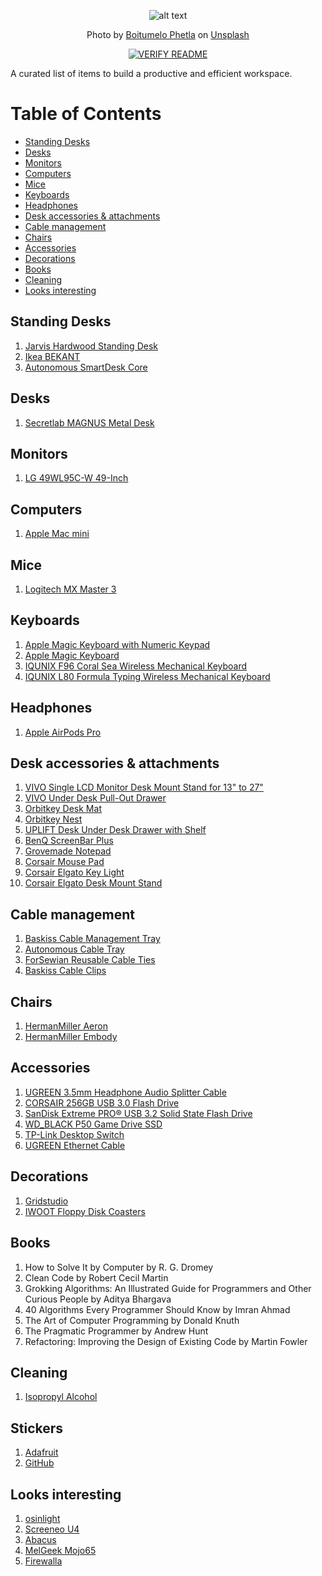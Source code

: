<!-- Fatti fatti tuoi -->

<div align="center">

![alt text](https://images.unsplash.com/photo-1610576660982-9eab5683cb42?ixid=MnwxMjA3fDB8MHxwaG90by1wYWdlfHx8fGVufDB8fHx8&ixlib=rb-1.2.1&auto=format&fit=crop&w=1661&q=80)

Photo by <a href="https://unsplash.com/@writecodenow">Boitumelo Phetla</a> on <a href="https://unsplash.com/">Unsplash</a>

[![VERIFY README](https://github.com/lifeparticle/Desk-Setups-for-Programmers/actions/workflows/link.yml/badge.svg)](https://github.com/lifeparticle/Desk-Setups-for-Programmers/actions/workflows/link.yml)
</div>

A curated list of items to build a productive and efficient workspace.

Table of Contents
=================

* [Standing Desks](#standing-desks)
* [Desks](#desks)
* [Monitors](#monitors)
* [Computers](#computers)
* [Mice](#mice)
* [Keyboards](#keyboards)
* [Headphones](#headphones)
* [Desk accessories &amp; attachments](#desk-accessories--attachments)
* [Cable management](#cable-management)
* [Chairs](#chairs)
* [Accessories](#accessories)
* [Decorations](#decorations)
* [Books](#books)
* [Cleaning](#cleaning)
* [Looks interesting](#looks-interesting)

## Standing Desks
1. [Jarvis Hardwood Standing Desk](https://www.fully.com/en-eu/standing-desks/jarvis-hardwood-standing-desk-eu.html)
2. [Ikea BEKANT](https://www.ikea.com/au/en/p/bekant-desk-sit-stand-white-s09222577/)
3. [Autonomous SmartDesk Core](https://www.autonomous.ai/?quickview=smartdesk-2-home&category=standing-desks)

## Desks
1. [Secretlab MAGNUS Metal Desk](https://secretlab.co/products/magnus-metal-desk)

## Monitors
1. [LG 49WL95C-W 49-Inch](https://www.lg.com/us/monitors/lg-49WL95C-W-ultrawide-monitor)

## Computers
1. [Apple Mac mini](https://www.apple.com/au/mac-mini/)

## Mice
1. [Logitech MX Master 3](https://www.logitech.com/en-au/products/mice/mx-master-3.html)

## Keyboards
1. [Apple Magic Keyboard with Numeric Keypad](https://www.apple.com/au/shop/product/MQ052ZA/A/magic-keyboard-with-numeric-keypad-us-english-silver)
2. [Apple Magic Keyboard](https://www.apple.com/au/shop/product/MLA22ZA/A/magic-keyboard-us-english)
3. [IQUNIX F96 Coral Sea Wireless Mechanical Keyboard](https://iqunix.store/collections/iqunix-mechanical-keyboards/products/f96-coral-sea-wireless-mechanical-keyboard)
4. [IQUNIX L80 Formula Typing Wireless Mechanical Keyboard](https://iqunix.store/collections/iqunix-mechanical-keyboards/products/iqunix-l80-formula-typing-wireless-mechanical-keyboard)

## Headphones
1. [Apple AirPods Pro](https://www.apple.com/au/shop/product/MWP22ZA/A/airpods-pro)

## Desk accessories & attachments
1. [VIVO Single LCD Monitor Desk Mount Stand for 13" to 27"](https://vivo-us.com/collections/home-office-products/products/stand-v001)
2. [VIVO Under Desk Pull-Out Drawer](https://vivo-us.com/products/desk-ac03l-b?_pos=5&_sid=dc7a53bf7&_ss)
3. [Orbitkey Desk Mat](https://www.orbitkey.com.au/collections/orbitkey-desk-mat/products/orbitkey-desk-mat?variant=32925546446902)
4. [Orbitkey Nest](https://www.orbitkey.com.au/collections/orbitkey-nest/products/orbitkey-nest?variant=32544928366646)
5. [UPLIFT Desk Under Desk Drawer with Shelf](https://www.upliftdesk.com/locking-under-desk-drawer-with-shelf-by-uplift-desk/)
6. [BenQ ScreenBar Plus](https://www.benq.com/en-au/lamps/computer-desklamp/screenbar-plus.html)
7. [Grovemade Notepad](https://grovemade.com/product/notepad/?initial=673)
8. [Corsair Mouse Pad](https://www.amazon.com.au/CORSAIR-MM100-High-Performance-Optimized-Designed/dp/B01MS4C5WX)
9. [Corsair Elgato Key Light](https://www.elgato.com/en/key-light)
10. [Corsair Elgato Desk Mount Stand](https://www.elgato.com/en/master-mount)

## Cable management
1. [Baskiss Cable Management Tray](https://www.amazon.com.au/gp/product/B085NSLX4C)
2. [Autonomous Cable Tray](https://www.autonomous.ai/?quickview=cable-tray&category=office-accessories)
3. [ForSewian Reusable Cable Ties](https://www.amazon.com.au/gp/product/B096MDV7WQ/)
4. [Baskiss Cable Clips](https://www.amazon.com.au/gp/product/B07BQ2MWT3/)

## Chairs
1. [HermanMiller Aeron](https://www.hermanmiller.com/en_au/products/seating/office-chairs/aeron-chairs/)
2. [HermanMiller Embody](https://www.hermanmiller.com/en_au/products/seating/office-chairs/embody-chairs/)

## Accessories
1. [UGREEN 3.5mm Headphone Audio Splitter Cable](https://www.ugreen.com/products/3-5mm-headphone-splitter)
2. [CORSAIR 256GB USB 3.0 Flash Drive](https://www.amazon.com.au/Corsair-Flash-Survivor-Stealth-256GB/dp/B00YHL1RJG)
3. [SanDisk Extreme PRO® USB 3.2 Solid State Flash Drive](https://shop.westerndigital.com/en-au/products/usb-flash-drives/sandisk-extreme-pro-usb-3-2#SDCZ880-128G-G46)
4. [WD_BLACK P50 Game Drive SSD](https://shop.westerndigital.com/en-au/products/portable-drives/wd-black-p50-game-drive-usb-3-2-ssd#WDBA3S0040BBK-WESN)
5. [TP-Link Desktop Switch](https://www.tp-link.com/au/business-networking/unmanaged-switch/tl-sg105/)
6. [UGREEN Ethernet Cable](https://www.amazon.com.au/UGREEN-Ethernet-Shielded-Gigabit-600Mhz/dp/B00QV1F1C4)

## Decorations
1. [Gridstudio](https://gridstudio.cc/)
2. [IWOOT Floppy Disk Coasters](https://www.iwantoneofthose.com/home-accessories/floppy-disk-coaster-set/11979404.html)

## Books
1. How to Solve It by Computer by R. G. Dromey
2. Clean Code by Robert Cecil Martin
3. Grokking Algorithms: An Illustrated Guide for Programmers and Other Curious People by Aditya Bhargava
4. 40 Algorithms Every Programmer Should Know by Imran Ahmad 
5. The Art of Computer Programming by Donald Knuth
6. The Pragmatic Programmer by Andrew Hunt
7. Refactoring: Improving the Design of Existing Code by Martin Fowler

## Cleaning

1. [Isopropyl Alcohol](https://www.jaycar.com.au/isopropyl-alcohol-99-8-spray-250ml/p/NA1066)

## Stickers

1. [Adafruit](https://www.adafruit.com/?q=stickers&sort=BestMatch)
2. [GitHub](https://thegithubshop.com/collections/stickers)

## Looks interesting
1. [osinlight](https://osinlight.com/)
2. [Screeneo U4](https://www.philips.com.au/c-p/SCN350_INT/screeneo-u4-home-projector)
3. [Abacus](https://www.pentaform.co.uk/)
4. [MelGeek Mojo65](https://www.melgeek.com/products/melgeek-mojo65-68key-5-2-bluetooth-rgb-resin-mechanical-keyboard-kit-with-brass-plate-melgeek-com)
5. [Firewalla](https://firewalla.com/collections/firewalla-products/products/firewalla-gold?variant=42638546993396)
